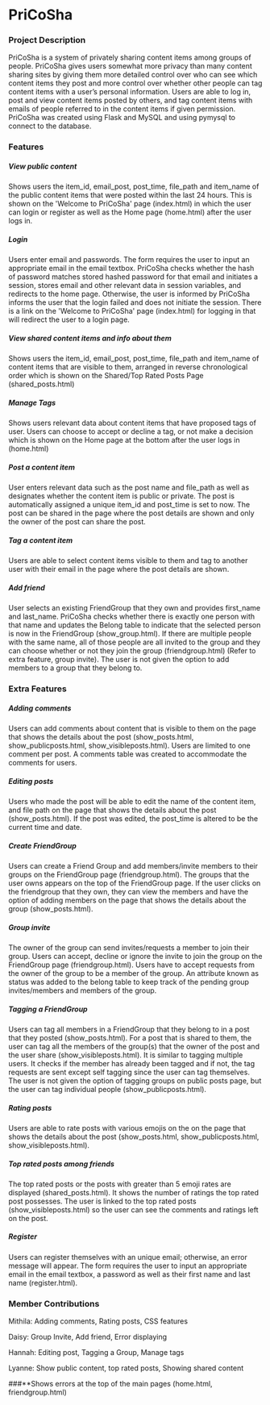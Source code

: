 # **PriCoSha**

### **Project Description**
PriCoSha is a system of privately sharing content items among groups of people. PriCoSha gives users somewhat more privacy than many content sharing sites by giving them more detailed control over who can see which content items they post and more control over whether other people can tag content items with a user’s personal information. Users are able to log in, post and view content items posted by others, and tag content items with emails of people referred to in the content items if given permission. PriCoSha was created using Flask and MySQL and using pymysql to connect to the database.

### **Features**

##### View public content
  Shows users the item_id, email_post, post_time, file_path and item_name of the public content items that were posted within the last 24 hours. This is shown on the 'Welcome to PriCoSha' page (index.html) in which the user can login or register as well as the Home page (home.html) after the user logs in.

##### Login

  Users enter email and passwords. The form requires the user to input an appropriate email in the email textbox. PriCoSha checks whether the hash of password matches stored hashed password for that email and initiates a session, stores email and other relevant data in session variables, and redirects to the home page. Otherwise, the user is informed by PriCoSha informs the user that the login failed and does not initiate the session. There is a link on the 'Welcome to PriCoSha' page (index.html) for logging in that will redirect the user to a login page.

##### View shared content items and info about them

  Shows users the item_id, email_post, post_time, file_path and item_name of content items that are visible to them, arranged in reverse chronological order which is shown on the Shared/Top Rated Posts Page (shared_posts.html)

##### Manage Tags

  Shows users relevant data about content items that have proposed tags of user. Users can choose to accept or decline a tag, or not make a decision which is shown on the Home page at the bottom after the user logs in (home.html)

##### Post a content item

  User enters relevant data such as the post name and file_path as well as designates whether the content item is public or private. The post is automatically assigned a unique item_id and post_time is set to now. The post can be shared in the page where the post details are shown and only the owner of the post can share the post.

##### Tag a content item

  Users are able to select content items visible to them and tag to another user with their email in the page where the post details are shown.

##### Add friend

  User selects an existing FriendGroup that they own and provides first_name and last_name. PriCoSha checks whether there is exactly one person with that name and updates the Belong table to indicate that the selected person is now in the FriendGroup (show_group.html). If there are multiple people with the same name, all of those people are all invited to the group and they can choose whether or not they join the group (friendgroup.html) (Refer to extra feature, group invite). The user is not given the option to add members to a group that they belong to.


### **Extra Features**

##### Adding comments

  Users can add comments about content that is visible to them on the page that shows the details about the post (show_posts.html, show_publicposts.html, show_visibleposts.html). Users are limited to one comment per post. A comments table was created to accommodate the comments for users.

##### Editing posts

  Users who made the post will be able to edit the name of the content item, and file path on the page that shows the details about the post (show_posts.html). If the post was edited, the post_time is altered to be the current time and date.

##### Create FriendGroup

  Users can create a Friend Group and add members/invite members to their groups on the FriendGroup page (friendgroup.html). The groups that the user owns appears on the top of the FriendGroup page. If the user clicks on the friendgroup that they own, they can view the members and have the option of adding members on the page that shows the details about the group (show_posts.html).

##### Group invite

  The owner of the group can send invites/requests a member to join their group. Users can accept, decline or ignore the invite to join the group on the FriendGroup page (friendgroup.html). Users have to accept requests from the owner of the group to be a member of the group. An attribute known as status was added to the belong table to keep track of the pending group invites/members and members of the group.

##### Tagging a FriendGroup

  Users can tag all members in a FriendGroup that they belong to in a post that they posted (show_posts.html). For a post that is shared to them, the user can tag all the members of the group(s) that the owner of the post and the user share (show_visibleposts.html). It is similar to tagging multiple users. It checks if the member has already been tagged and if not, the tag requests are sent except self tagging since the user can tag themselves. The user is not given the option of tagging groups on public posts page, but the user can tag individual people (show_publicposts.html).

##### Rating posts

  Users are able to rate posts with various emojis on the on the page that shows the details about the post (show_posts.html, show_publicposts.html, show_visibleposts.html).

##### Top rated posts among friends

  The top rated posts or the posts with greater than 5 emoji rates are displayed (shared_posts.html). It shows the number of ratings the top rated post possesses. The user is linked to the top rated posts (show_visibleposts.html) so the user can see the comments and ratings left on the post.

##### Register

  Users can register themselves with an unique email; otherwise, an error message will appear. The form requires the user to input an appropriate email in the email textbox, a password as well as their first name and last name (register.html).

### **Member Contributions**
Mithila: Adding comments, Rating posts, CSS features

Daisy: Group Invite, Add friend, Error displaying

Hannah: Editing post, Tagging a Group, Manage tags

Lyanne: Show public content, top rated posts, Showing shared content


###**Shows errors at the top of the main pages (home.html, friendgroup.html)

